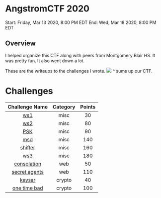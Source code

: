 
# AngstromCTF 2020
Start: Friday, Mar 13 2020, 8:00 PM EDT
End: Wed, Mar 18 2020, 8:00 PM EDT

## Overview
I helped organize this CTF along with peers from Montgomery Blair HS. It was pretty fun. It also went down a lot.

These are the writeups to the challenges I wrote.
![](https://i.imgur.com/Y5m6VDV.png)
^ sums up our CTF.

# Challenges
| Challenge Name | Category | Points |
|:-:|:-:|:-:|
|[ws1](misc/ws1.md)|misc|30|
|[ws2](misc/ws2.md)|misc|80|
|[PSK](misc/PSK.md)|misc|90|
|[msd](misc/msd.md)|misc|140|
|[shifter](misc/shifter.md)|misc|160|
|[ws3](misc/ws3.md)|misc|180|
|[consolation](web/consolation.md)|web|50|
|[secret agents](web/secret-agents.md)|web|110|
|[keysar](crypto/keysar.md)|crypto|40|
|[one time bad](crypto/one-time-bad.md)|crypto|100|
